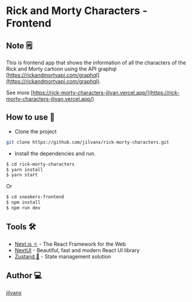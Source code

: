 # Rick and Morty Characters - Frontend

## Note 🗒️

This is frontend app that shows the information of all the characters of the Rick and Morty cartoon using the API graphql [https://rickandmortyapi.com/graphql](https://rickandmortyapi.com/graphql).

See more [https://rick-morty-characters-jilvan.vercel.app/](https://rick-morty-characters-jilvan.vercel.app/)

## How to use 🚀

- Clone the project

```sh
git clone https://github.com/jilvanx/rick-morty-characters.git
```

- Install the dependencies and run.

```sh
$ cd rick-morty-characters
$ yarn install
$ yarn start
```

Or

```sh
$ cd sneakers-frontend
$ npm install
$ npm run dev
```

## Tools 🛠️

- [Next.js ⚛️](https://reactjs.org) - The React Framework for the Web
- [NextUI](https://nextui.org/) - Beautiful, fast and modern React UI library
- [Zustand 🐻️](https://zustand.surge.sh/) - State management solution

## Author 💻

[jilvanx](https://jilvanx.github.io)
